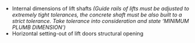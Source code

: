 - Internal dimensions of lift shafts _(Guide rails of lifts must be adjusted to extremely tight tolerances, the concrete shaft must be also built to a strict tolerance. Take tolerance into consideration and state ‘MINIMUM PLUMB DIMENSION’)_
- Horizontal setting-out of lift doors structural opening